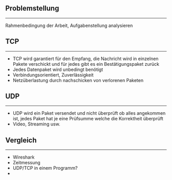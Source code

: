 ## Problemstellung
---
Rahmenbedingung der Arbeit, Aufgabenstellung analysieren


## TCP
---
- TCP wird garantiert für den Empfang, die Nachricht wird in einzelnen Pakete verschickt und für jedes gibt es ein Bestätigungspaket zurück
- Jedes Datenpaket wird unbedingt benötigt
- Verbindungsorientiert, Zuverlässigkeit
- Netzüberlastung durch nachschicken von verlorenen Paketen

## UDP
---
- UDP wird ein Paket versendet und nicht überprüft ob alles angekommen ist, jedes Paket hat je eine Prüfsumme welche die Korrektheit überprüft
- Video, Streaming usw.

## Vergleich
---
- Wireshark
- Zeitmessung
- UDP/TCP in einem Programm?
- 